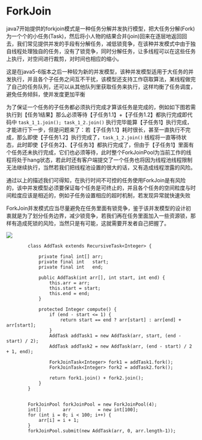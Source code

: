 


 ForkJoin
==

java7开始提供的forkjoin模式是一种任务分解并发执行模型，把大任务分解(Fork)为一个个的小任务(Task)，然后将小人物的结果合并(join)回来在逐层地返回回去，我们常见提供并发的手段有分解任务，减低锁竞争，在该种并发模式中由于独自线程处理独自的任务，没有了锁竞争，同时分解任务，让多线程可以在这些任务上执行，对空间进行裁剪，对时间也相应的缩小。

这是在java5-6版本之后一种较为新的并发模型，该种并发模型适用于大任务的并发执行，并且各个子任务之间互不干扰，该模型还支持工作窃取算法，某线程做完了自己的任务队列，还可以从其他队列里获取任务来执行，这样均衡了任务调度，避免任务倾斜，使并发度更加平衡

为了保证一个任务的子任务都必须执行完成才算该任务是完成的，例如如下图若需执行到【任务1结果】那么必须等待【子任务1.1】+【子任务1.2】都执行完成即代码中 `task_1_1.join(); task_1_2.join()` 执行完毕能算【子任务1】执行完成，才能进行下一步，但是问题来了：若【子任务1.1】耗时很长，甚至一直执行不完成，那么即使【子任务1.2】执行完成了，`task_1_2.join()` 线程将一直等待状态，此时即使【子任务2】、【子任务3】都执行完成了，但由于【子任务1】里面有个任务还未执行完成，它们也必须等待，此时整个ForkJoinPool为当前工作的线程将处于hang状态，若此时还有客户端提交了一个任务也将因为线程池线程限制无法继续执行，当然若我们把线程池设置的很大的话，又有造成线程泄露的风险。

通过以上的描述我们可得知，在执行时间不可控的任务使用ForkJoin是有风险的，该中并发模型必须要保证每个任务是可终止的，并且各个任务的空间粒度与时间粒度应该是相近的，例如子任务设置相应的超时机制，若发现异常就快速失败

ForkJoin并发模式应当尽量避免在任务里面有锁竞争，鉴于该并发模型的设计初衷就是为了划分任务边界，减少锁竞争，若我们再在任务里面加入一些资源锁，那样有造成死锁的风险，当然只是有可能，这就需要开发者自己把握了。




![](http://cdn2.infoqstatic.com/statics_s1_20160622-0236/resource/articles/fork-join-introduction/zh/resources/21.png)


```
		class AddTask extends RecursiveTask<Integer> {

			private final int[] arr;
			private final int   start;
			private final int   end;

			public AddTask(int arr[], int start, int end) {
				this.arr = arr;
				this.start = start;
				this.end = end;
			}

			protected Integer compute() {
				if (end - start <= 1) {
					return start == end ? arr[start] : arr[end] + arr[start];
				}
				AddTask addTask1 = new AddTask(arr, start, (end - start) / 2);
				AddTask addTask2 = new AddTask(arr, (end - start) / 2 + 1, end);

				ForkJoinTask<Integer> fork1 = addTask1.fork();
				ForkJoinTask<Integer> fork2 = addTask2.fork();

				return fork1.join() + fork2.join();
			}
		}


		ForkJoinPool forkJoinPool = new ForkJoinPool(4);
		int[]        arr          = new int[100];
		for (int i = 0; i < 100; i++) {
			arr[i] = i + 1;
		}
		forkJoinPool.submit(new AddTask(arr, 0, arr.length-1));

```


